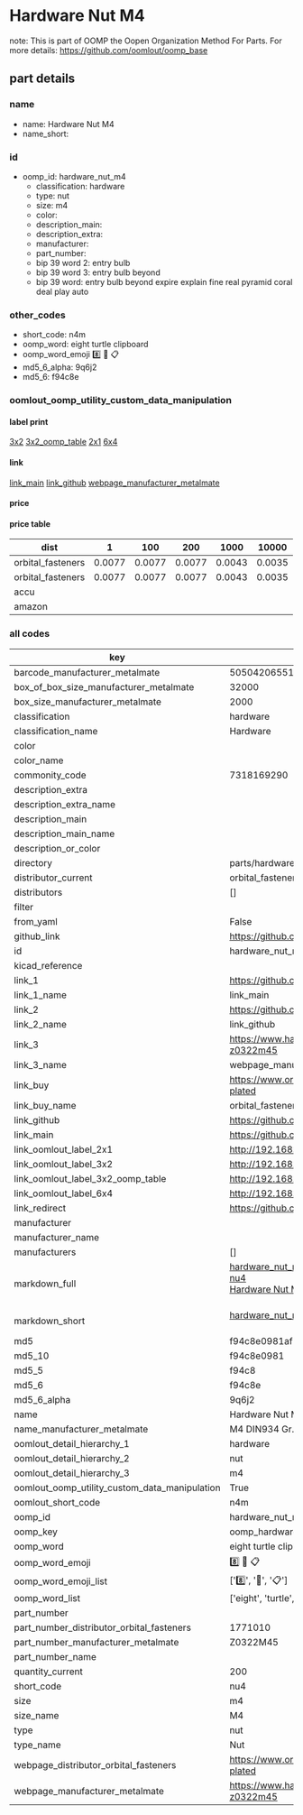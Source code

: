 # Hardware Nut M4  

note: This is part of OOMP the Oopen Organization Method For Parts. For more details: https://github.com/oomlout/oomp_base

##  part details
  







### name
* name: Hardware Nut M4
* name_short: 
### id
* oomp_id: hardware_nut_m4
  * classification: hardware
  * type: nut
  * size: m4
  * color: 
  * description_main: 
  * description_extra: 
  * manufacturer: 
  * part_number: 
  * bip 39 word 2: entry bulb
  * bip 39 word 3: entry bulb beyond
  * bip 39 word: entry bulb beyond expire explain fine real pyramid coral deal play auto

### other_codes
* short_code: n4m
* oomp_word: eight turtle clipboard
* oomp_word_emoji :eight: :turtle: :clipboard:
* md5_6_alpha: 9q6j2
* md5_6: f94c8e






### oomlout_oomp_utility_custom_data_manipulation
#### label print
[3x2](http://192.168.1.245:1112/?label=oomp%209q6j2)
[3x2_oomp_table](http://192.168.1.108:1112/?label=oomp%209q6j2)
[2x1](http://192.168.1.242:1112/?label=oomp%209q6j2)
[6x4](http://192.168.1.55:1112/?label=oomp%209q6j2)    

#### link

[link_main](https://github.com/oomlout/oomlout_oomp_version_1_messy/tree/main/parts/hardware_nut_m4) [link_github](https://github.com/oomlout/oomlout_oomp_version_1_messy/tree/main/parts/hardware_nut_m4) [webpage_manufacturer_metalmate](https://www.harclob2b.com/m4-din934-gr-8-din267-full-nut-zinc-plated-boxed-z0322m45)                            

#### price

#### price table
| dist | 1 | 100 | 200 | 1000 | 10000 |
|------|---|-----|-----|------|-------|
| orbital_fasteners | 0.0077 | 0.0077 | 0.0077 | 0.0043 | 0.0035 |
| orbital_fasteners | 0.0077 | 0.0077 | 0.0077 | 0.0043 | 0.0035 | 
| accu |  |  |  |  |  | 
| amazon |  |  |  |  |  | 















### all codes 
| key | value |  
| --- | --- |  
| barcode_manufacturer_metalmate | 5050420655101 |  
| box_of_box_size_manufacturer_metalmate | 32000 |  
| box_size_manufacturer_metalmate | 2000 |  
| classification | hardware |  
| classification_name | Hardware |  
| color |  |  
| color_name |  |  
| commonity_code | 7318169290 |  
| description_extra |  |  
| description_extra_name |  |  
| description_main |  |  
| description_main_name |  |  
| description_or_color |   |  
| directory | parts/hardware_nut_m4 |  
| distributor_current | orbital_fasteners |  
| distributors | [] |  
| filter |  |  
| from_yaml | False |  
| github_link | https://github.com/oomlout/oomlout_oomp_part_src/tree/main/parts/hardware_nut_m4 |  
| id | hardware_nut_m4 |  
| kicad_reference |  |  
| link_1 | https://github.com/oomlout/oomlout_oomp_version_1_messy/tree/main/parts/hardware_nut_m4 |  
| link_1_name | link_main |  
| link_2 | https://github.com/oomlout/oomlout_oomp_version_1_messy/tree/main/parts/hardware_nut_m4 |  
| link_2_name | link_github |  
| link_3 | https://www.harclob2b.com/m4-din934-gr-8-din267-full-nut-zinc-plated-boxed-z0322m45 |  
| link_3_name | webpage_manufacturer_metalmate |  
| link_buy | https://www.orbitalfasteners.co.uk/products/m4-hexagon-mild-steel-full-nuts-bright-zinc-plated |  
| link_buy_name | orbital_fasteners |  
| link_github | https://github.com/oomlout/oomlout_oomp_version_1_messy/tree/main/parts/hardware_nut_m4 |  
| link_main | https://github.com/oomlout/oomlout_oomp_version_1_messy/tree/main/parts/hardware_nut_m4 |  
| link_oomlout_label_2x1 | http://192.168.1.242:1112/?label=oomp%209q6j2 |  
| link_oomlout_label_3x2 | http://192.168.1.245:1112/?label=oomp%209q6j2 |  
| link_oomlout_label_3x2_oomp_table | http://192.168.1.108:1112/?label=oomp%209q6j2 |  
| link_oomlout_label_6x4 | http://192.168.1.55:1112/?label=oomp%209q6j2 |  
| link_redirect | https://github.com/oomlout/oomlout_oomp_version_1_messy/tree/main/parts/hardware_nut_m4 |  
| manufacturer |  |  
| manufacturer_name |  |  
| manufacturers | [] |  
| markdown_full | [hardware_nut_m4](none)<br>[nu4](none)<br>[Hardware Nut M4](none)<br><br> |  
| markdown_short | [hardware_nut_m4](none)<br><br> |  
| md5 | f94c8e0981af165d5b2845062b877a5d |  
| md5_10 | f94c8e0981 |  
| md5_5 | f94c8 |  
| md5_6 | f94c8e |  
| md5_6_alpha | 9q6j2 |  
| name | Hardware Nut M4 |  
| name_manufacturer_metalmate | M4 DIN934 Gr.8 DIN267 Full Nut Zinc Plated Boxed |  
| oomlout_detail_hierarchy_1 | hardware |  
| oomlout_detail_hierarchy_2 | nut |  
| oomlout_detail_hierarchy_3 | m4 |  
| oomlout_oomp_utility_custom_data_manipulation | True |  
| oomlout_short_code | n4m |  
| oomp_id | hardware_nut_m4 |  
| oomp_key | oomp_hardware_nut_m4 |  
| oomp_word | eight turtle clipboard |  
| oomp_word_emoji | :eight: :turtle: :clipboard: |  
| oomp_word_emoji_list | [':eight:', ':turtle:', ':clipboard:'] |  
| oomp_word_list | ['eight', 'turtle', 'clipboard'] |  
| part_number |  |  
| part_number_distributor_orbital_fasteners | 1771010 |  
| part_number_manufacturer_metalmate | Z0322M45 |  
| part_number_name |  |  
| quantity_current | 200 |  
| short_code | nu4 |  
| size | m4 |  
| size_name | M4 |  
| type | nut |  
| type_name | Nut |  
| webpage_distributor_orbital_fasteners | https://www.orbitalfasteners.co.uk/products/m4-hexagon-mild-steel-full-nuts-bright-zinc-plated |  
| webpage_manufacturer_metalmate | https://www.harclob2b.com/m4-din934-gr-8-din267-full-nut-zinc-plated-boxed-z0322m45 |  
